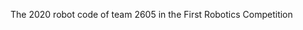 <body>
    <div>
        <p>The 2020 robot code of team 2605 in the First Robotics Competition</p>
    </div>
</body>
